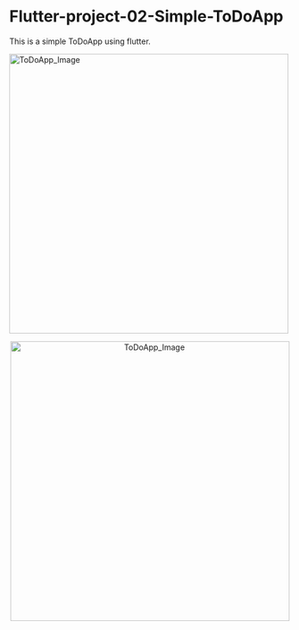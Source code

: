 # Flutter-project-02-Simple-ToDoApp
This is a simple ToDoApp using flutter.

<p align="left"> <img src="https://github.com/chamudithaperera/Flutter-project-02-Simple-ToDoApp/blob/main/ToDoApp.png" alt="ToDoApp_Image" height="500"/> </p>
<p align="center"> <img src="https://github.com/chamudithaperera/Flutter-project-02-Simple-ToDoApp/blob/main/ToDoApp.png" alt="ToDoApp_Image" height="500"/> </p>
